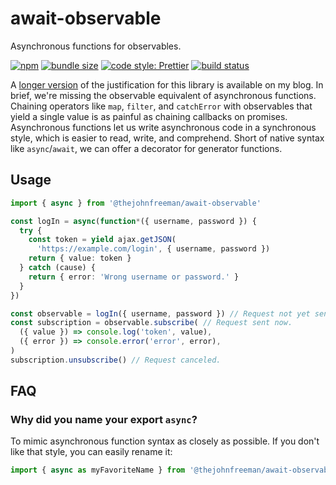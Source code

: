 # await-observable

Asynchronous functions for observables.

[![npm](https://img.shields.io/npm/v/@thejohnfreeman/await-observable.svg)](https://www.npmjs.com/package/@thejohnfreeman/await-observable)
[![bundle size](https://img.shields.io/bundlephobia/minzip/@thejohnfreeman/await-observable.svg?style=flat)](https://bundlephobia.com/result?p=@thejohnfreeman/await-observable)
[![code style: Prettier](https://img.shields.io/badge/code_style-prettier-ff69b4.svg?style=flat)](https://github.com/prettier/prettier)
[![build status](https://travis-ci.org/thejohnfreeman/await-observable.svg?branch=master)](https://travis-ci.org/thejohnfreeman/await-observable)

A [longer version][] of the justification for this library is available on my
blog. In brief, we're missing the observable equivalent of asynchronous
functions. Chaining operators like `map`, `filter`, and `catchError` with
observables that yield a single value is as painful as chaining callbacks on
promises. Asynchronous functions let us write asynchronous code in
a synchronous style, which is easier to read, write, and comprehend. Short of
native syntax like `async`/`await`, we can offer a decorator for generator
functions.

[longer version]: https://medium.com/@thejohnfreeman/escaping-pipeline-hell-38d962f66d31


## Usage

```typescript
import { async } from '@thejohnfreeman/await-observable'

const logIn = async(function*({ username, password }) {
  try {
    const token = yield ajax.getJSON(
      'https://example.com/login', { username, password })
    return { value: token }
  } catch (cause) {
    return { error: 'Wrong username or password.' }
  }
})

const observable = logIn({ username, password }) // Request not yet sent.
const subscription = observable.subscribe( // Request sent now.
  ({ value }) => console.log('token', value),
  ({ error }) => console.error('error', error),
)
subscription.unsubscribe() // Request canceled.
```

## FAQ

### Why did you name your export `async`?

To mimic asynchronous function syntax as closely as possible. If you don't
like that style, you can easily rename it:

```typescript
import { async as myFavoriteName } from '@thejohnfreeman/await-observable'
```
